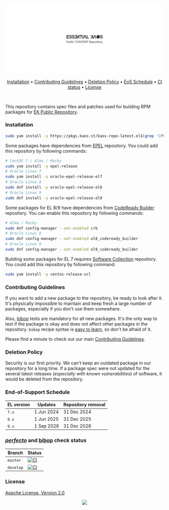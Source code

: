 <p align="center"><a href="#readme"><img src=".github/images/card.svg"/></a></p>

<p align="center"><a href="#installation">Installation</a> • <a href="#contributing-guidelines">Contributing Guidelines</a> • <a href="#deletion-policy">Deletion Policy</a> • <a href="#end-of-support-schedule">EoS Schedule</a> • <a href="#perfecto-and-bibop-check-status">CI status</a> • <a href="#license">License</a></p>

<br/>

This repository contains spec files and patches used for building RPM packages for [EK Public Repository](https://pkgs.kaos.st).

### Installation

```bash
sudo yum install -y https://pkgs.kaos.st/kaos-repo-latest.el$(grep 'CPE_NAME' /etc/os-release | tr -d '"' | cut -d':' -f5).noarch.rpm
```

Some packages have dependencies from [EPEL](https://fedoraproject.org/wiki/EPEL) repository. You could add this repository by following commands:

```bash
# CentOS 7 / Alma / Rocky
sudo yum install -y epel-release
# Oracle Linux 7
sudo yum install -y oracle-epel-release-el7
# Oracle Linux 8
sudo dnf install -y oracle-epel-release-el8
# Oracle Linux 9
sudo dnf install -y oracle-epel-release-el9
```

Some packages for EL 8/9 have dependencies from [CodeReady Builder](https://developers.redhat.com/blog/2018/11/15/introducing-codeready-linux-builder) repository. You can enable this repository by following commands:

```bash
# Alma / Rocky
sudo dnf config-manager --set-enabled crb
# Oracle Linux 8
sudo dnf config-manager --set-enabled ol8_codeready_builder
# Oracle Linux 9
sudo dnf config-manager --set-enabled ol9_codeready_builder
```

Building some packages for EL 7 requires [Software Collection](https://wiki.centos.org/SpecialInterestGroup/SCLo) repository. You could add this repository by following command:

```bash
sudo yum install -y centos-release-scl
```

### Contributing Guidelines

If you want to add a new package to the repository, be ready to look after it. It's physically impossible to maintain and keep fresh a large number of packages, especially if you don't use them somewhere.

Also, [bibop](https://kaos.sh/bibop) tests are mandatory for all new packages. It's the only way to test if the package is okay and does not affect other packages in the repository. `bibop` recipe syntax is [easy to learn](https://github.com/essentialkaos/bibop/blob/master/COOKBOOK.md), so don't be afraid of it.

Please find a minute to check out our main [Contributing Guidelines](https://kaos.sh/contributing-guidelines#contributing-guidelines).

### Deletion Policy

Security is our first priority. We can't keep an outdated package in our repository for a long time. If a package spec were not updated for the several latest releases (_especially with known vulnerabilities_) of software, it would be deleted from the repository.

### End-of-Support Schedule

| EL version | Updates     | Repository removal |
|------------|-------------|--------------------|
| `7.x`      | 1 Jun 2024  | 31 Dec 2024        |
| `8.x`      | 1 Jun 2025  | 31 Dec 2025        |
| `9.x`      | 1 Sep 2026  | 31 Dec 2026        |

### [_perfecto_](https://kaos.sh/perfecto) and [bibop](https://kaos.sh/bibop) check status

| Branch | Status |
|--------|--------|
| `master` | [![CI](https://kaos.sh/w/kaos-repo/ci.svg?branch=master)](https://kaos.sh/w/kaos-repo/ci?query=branch:master) |
| `develop` | [![CI](https://kaos.sh/w/kaos-repo/ci.svg?branch=develop)](https://kaos.sh/w/kaos-repo/ci?query=branch:develop) |

### License

[Apache License, Version 2.0](https://www.apache.org/licenses/LICENSE-2.0)

<p align="center"><a href="https://essentialkaos.com"><img src="https://gh.kaos.st/ekgh.svg"/></a></p>
